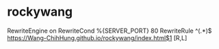 # rockywang
RewriteEngine on
RewriteCond %{SERVER_PORT} 80
RewriteRule ^(.*)$ https://Wang-ChihHung.github.io/rockywang/index.html$1 [R,L]
